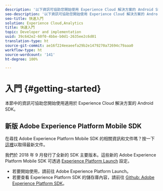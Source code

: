 ```yaml
---
description: '以下資訊可協助您開始使用 Experience Cloud 解決方案的 Android SDK '
seo-description: '以下資訊可協助您開始使用 Experience Cloud 解決方案的 Android SDK '
seo-title: 快速入門
solution: Experience Cloud,Analytics
title: 快速入門
topic: Developer and implementation
uuid: 39c642e2-60f0-4bbe-b0d1-2635ee2c6d01
translation-type: ht
source-git-commit: ae16f224eeaeefa29b2e1479270a72694c79aaa0
workflow-type: ht
source-wordcount: '141'
ht-degree: 100%

---
```



# 入門 {#getting-started}

本節中的資訊可協助您開始使用適用於 Experience Cloud 解決方案的 Android SDK。

## 新版 Adobe Experience Platform Mobile SDK

在尋找 Adobe Experience Platform Mobile SDK 的相關資訊和文件嗎？按一下[這裡](https://aep-sdks.gitbook.io/docs/)以取得最新文件。

我們於 2018 年 9 月發行了全新的 SDK 主要版本。這些新的 Adobe Experience Platform Mobile SDK 可透過 [Experience Platform Launch](https://www.adobe.com/tw/experience-platform/launch.html) 設定。

* 若要開始使用，請前往 Adobe Experience Platform Launch。
* 若要查看 Experience Platform SDK 的儲存庫內容，請前往 [Github: Adobe Experience Platform SDK](https://github.com/Adobe-Marketing-Cloud/acp-sdks)。
